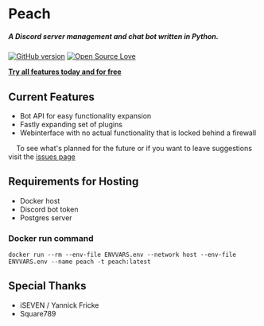 # Peach
 ##### A Discord server management and chat bot written in Python.
[![GitHub version](https://badge.fury.io/gh/peach-bot%2FPeach.svg)](https://github.com/peach-bot/Peach/issues)
[![Open Source Love](https://badges.frapsoft.com/os/mit/mit.svg?v=102)](https://github.com/peach-bot/Peach/blob/master/LICENSE)
 

[**Try all features today and for free**](http://bit.ly/peachbot)

## Current Features
 - Bot API for easy functionality expansion
 - Fastly expanding set of plugins
 - Webinterface with no actual functionality that is locked behind a firewall
 
<img src=https://user-images.githubusercontent.com/45462701/67280986-b47c5c00-f4ce-11e9-8c9c-5ab70ec5e392.png width=12px></img>
To see what's planned for the future or if you want to leave suggestions visit the [issues page](https://github.com/peach-bot/Peach/issues)

## Requirements for Hosting

 - Docker host
 - Discord bot token
 - Postgres server

### Docker run command

```docker run --rm --env-file ENVVARS.env --network host --env-file ENVVARS.env --name peach -t peach:latest```
 
## Special Thanks
 
 - iSEVEN / Yannick Fricke
 - Square789
